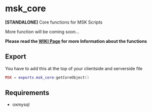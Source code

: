 # msk_core
**[STANDALONE]** Core functions for MSK Scripts

More function will be coming soon...

**Please read the [WIKI Page](https://github.com/MSK-Scripts/msk_core/wiki) for more Information about the functions**

## Export
You have to add this at the top of your clientside and serverside file
```lua
MSK = exports.msk_core:getCoreObject()
```

## Requirements
* oxmysql
